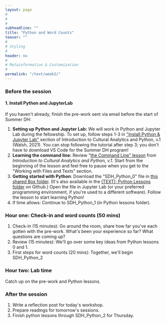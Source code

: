 ```yaml
---
layout: page
#
#
#
subheadline: ""
title: "Python and Word Counts"
teaser: ""
#
# Styling
#
header: no
#
# Metainformation & Customization
#
permalink: "/text/week2/"
---
```

### Before the session

#### 1. Install Python and JupyterLab
If you haven't already, finish the pre-work sent via email before the start of Summer DH:
1. **Setting up Python and Jupyter Lab:** We will work in Python and Jupyter Lab during the fellowship. To set up, follow steps 1-3 in ["Install Python & Jupyter Lab"](https://melaniewalsh.github.io/Intro-Cultural-Analytics/02-Python/01-Install-Python.html) section of Introduction to Cultural Analytics and Python, v.1 (Walsh, 2021). You can stop following the tutorial after step 3; you don't have to download VS Code for the Summer DH program!
2. **Learning the command line:** Review "[the Command Line" lesson](https://nam12.safelinks.protection.outlook.com/?url=https%3A%2F%2Fmelaniewalsh.github.io%2FIntro-Cultural-Analytics%2F01-Command-Line%2F01-The-Command-Line.html%23working-with-files-and-texts&data=05%7C02%7Citb23%40cornell.edu%7C2fe65c10d7fe41c73a3008dc816935eb%7C5d7e43661b9b45cf8e79b14b27df46e1%7C0%7C0%7C638527536077301671%7CUnknown%7CTWFpbGZsb3d8eyJWIjoiMC4wLjAwMDAiLCJQIjoiV2luMzIiLCJBTiI6Ik1haWwiLCJXVCI6Mn0%3D%7C0%7C%7C%7C&sdata=NEbhyfxq32q%2F75OV%2FadeHRrBqu%2BxUhUXo4KpT2EEFvY%3D&reserved=0) from *Introduction to Cultural Analytics and Python, v.1*. Start from the beginning of the lesson and feel free to pause when you get to the "Working with Files and Texts" section.
3. **Getting started with Python**: Download the "SDH_Python_0" file in [this shared Box folder](https://nam12.safelinks.protection.outlook.com/?url=https%3A%2F%2Fcornell.box.com%2Fs%2F5m9lh7988fbn2ihnjxotm7y4fu0kzeih&data=05%7C02%7Citb23%40cornell.edu%7C2fe65c10d7fe41c73a3008dc816935eb%7C5d7e43661b9b45cf8e79b14b27df46e1%7C0%7C0%7C638527536077319460%7CUnknown%7CTWFpbGZsb3d8eyJWIjoiMC4wLjAwMDAiLCJQIjoiV2luMzIiLCJBTiI6Ik1haWwiLCJXVCI6Mn0%3D%7C0%7C%7C%7C&sdata=Hn2Tda461Kx5tSejdaJVbtjNoY0kZh%2Fcz%2Bi5ZbZfFQU%3D&reserved=0). (It's also available in the [(TEXT): Python Lessons folder](https://github.com/cornell-colab/2024-SummerDH/tree/main/(TEXT)%3A%20Python%20Lessons) on Github.) Open the file in Jupyter Lab (or your preferred programming environment, if you're used to a different software). Follow the lesson to start learning Python!
4. If time allows: Continue to SDH_Python_1 (in Python lessons folder).


### Hour one: Check-in and word counts (50 mins)
1. Check-in (15 minutes): Go around the room, share how far you've each gotten with the pre-work. What's been your experience so far? What questions are coming up?
2. Review (15 minutes): We'll go over some key ideas from Python lessons 0 and 1. 
3. First steps for word counts (20 mins): Together, we'll begin SDH_Python_2

### Hour two: Lab time
Catch up on the pre-work and Python lessons. 

### After the session
1. Write a reflection post for today's workshop.
2. Prepare readings for tomorrow's sessions.
3. Finish python lessons through SDH_Python_2 for Thursday.
